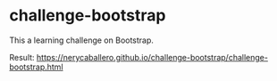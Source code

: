 # challenge-bootstrap
This a learning challenge on Bootstrap.

Result: https://nerycaballero.github.io/challenge-bootstrap/challenge-bootstrap.html